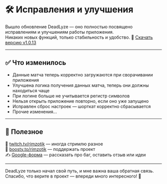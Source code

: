 # 🛠 Исправления и улучшения

Вышло обновление DeadLyze — оно полностью посвящено исправлениям и улучшениям работы приложения.  
Никаких новых функций, только стабильность и удобство. 
🔗 [Скачать версию v1.0.13](https://github.com/DeadLyze/deadlyze-app-releases/releases/tag/v1.0.13)

---

## ✅ Что изменилось
- Данные матча теперь корректно загружаются при сворачивании приложения  
- Улучшена логика получения данных матча, теперь они должны находиться чаще  
- При логине больше не учитывается регистр символов  
- Нельзя открыть приложение повторно, если оно уже запущено  
- Исправлен сброс настроек — шорткат корректно сбрасывается
- Прочие изменения...  

---

## 🔗 Полезное
🎥 [twitch.tv/rimzotik](https://twitch.tv/rimzotik) — иногда стримлю разное  
💖 [boosty.to/rimzotik](https://boosty.to/rimzotik) — поддержать проект  
✍ [Google-форма](https://forms.gle/Xmc6Hc63gk6Z4hHy8) — рассказать про баг, оставить отзыв или идеи  

---

DeadLyze только начал свой путь, и мне важна ваша обратная связь.  
Спасибо, что верите в проект — впереди много интересного! 🚀
